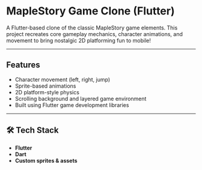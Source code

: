 # MapleStory Game Clone (Flutter)

A Flutter-based clone of the classic MapleStory game elements. This project recreates core gameplay mechanics, character animations, and movement to bring nostalgic 2D platforming fun to mobile!

---

##  Features

- Character movement (left, right, jump)
- Sprite-based animations
- 2D platform-style physics
- Scrolling background and layered game environment
- Built using Flutter game development libraries

---

## 🛠 Tech Stack

- **Flutter**  
- **Dart**  
- **Custom sprites & assets**

